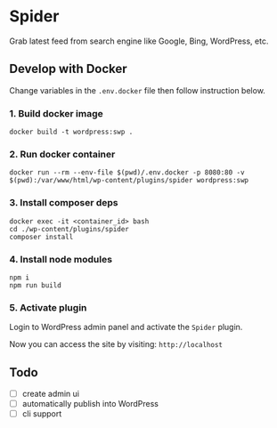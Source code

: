 # Spider

Grab latest feed from search engine like Google, Bing, WordPress, etc.

## Develop with Docker
Change variables in the `.env.docker` file then follow instruction below.


### 1. Build docker image

```shell
docker build -t wordpress:swp .
```

### 2. Run docker container

```shell
docker run --rm --env-file $(pwd)/.env.docker -p 8080:80 -v $(pwd):/var/www/html/wp-content/plugins/spider wordpress:swp
```

### 3. Install composer deps
```shell
docker exec -it <container_id> bash
cd ./wp-content/plugins/spider
composer install
```

### 4. Install node modules
```shell
npm i
npm run build
```

### 5. Activate plugin
Login to WordPress admin panel and activate the `Spider`  plugin.

Now you can access the site by visiting: `http://localhost`

## Todo
- [ ] create admin ui
- [ ] automatically publish into WordPress
- [ ] cli support
